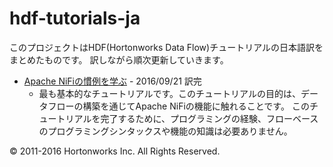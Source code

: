 # hdf-tutorials-ja

このプロジェクトはHDF(Hortonworks Data Flow)チュートリアルの日本語訳をまとめたものです。
訳しながら順次更新していきます。

- [Apache NiFiの慣例を学ぶ](../../wiki/Learning-the-Ropes-of-Apache-NiFi) - 2016/09/21 訳完
  - 最も基本的なチュートリアルです。このチュートリアルの目的は、データフローの構築を通じてApache NiFiの機能に触れることです。
  このチュートリアルを完了するために、プログラミングの経験、フローベースのプログラミングシンタックスや機能の知識は必要ありません。

© 2011-2016 Hortonworks Inc. All Rights Reserved.
